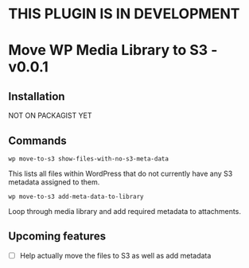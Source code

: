 # THIS PLUGIN IS IN DEVELOPMENT


# Move WP Media Library to S3 - v0.0.1


## Installation

NOT ON PACKAGIST YET

## Commands

`wp move-to-s3 show-files-with-no-s3-meta-data`

This lists all files within WordPress that do not currently have any S3 metadata assigned to them.

`wp move-to-s3 add-meta-data-to-library`

Loop through media library and add required metadata to attachments.

## Upcoming features

- [ ] Help actually move the files to S3 as well as add metadata
